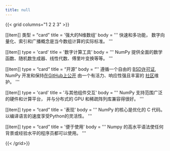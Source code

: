```yaml
---
title: null
---
```


{{< grid columns="1 2 2 3" >}}

[[item]]
类型 = “card”
title = '强大的N维数组'
body = '''
快速和多功能， 数字向量化、索引和广播概念是当今数组计算的实际标准。
'''

[[item]]
type = 'card'
title = '数字计算工具'
body = '''
NumPy 提供全面的数学函数、随机数生成器、线性代数、傅里叶变换等等。
'''

[[item]]
type = “card”
title = “开源”
body = “''
遵循一个自由的 [BSD许可证](https://github.com/numpy/numpy/blob/main/LICENSE.txt), NumPy 开发和保持[在GitHub上公开](https://github.com/numpy/numpy) 由一个有活力、响应性强且丰富的 [社区](/community)维护。
'''

[[item]]
type = 'card'
title = '与其他组件交互'
body = '''
NumPy 支持范围广泛的硬件和计算平台， 并与分布式的 GPU 和稀疏阵列库兼容得很好。
'''

[[item]]
type = “card”
title = '表现'
body = '''
NumPy 的核心是优化的 C 代码。 以编译语言的速度享受Python的灵活性。
'''

[[item]]
type = “card”
title = '便于使用'
body = '''
Numpy 的高水平语法使任何背景或经验水平的程序员都可以使用。
'''

{{< /grid>}}
